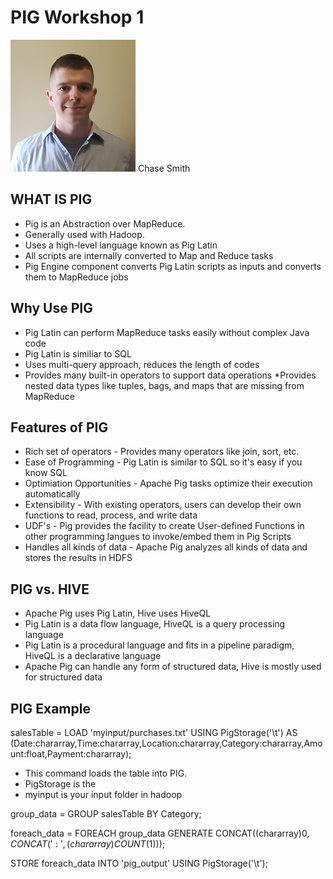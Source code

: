 # PIG Workshop 1
![](resources/smith.png) Chase Smith


## WHAT IS PIG
* Pig is an Abstraction over MapReduce.
* Generally used with Hadoop.
* Uses a high-level language known as Pig Latin
* All scripts are internally converted to Map and Reduce tasks
* Pig Engine component converts Pig Latin scripts as inputs and converts them to MapReduce jobs
## Why Use PIG
* Pig Latin can perform MapReduce tasks easily without complex Java code
* Pig Latin is similiar to SQL
* Uses multi-query approach, reduces the length of codes
* Provides many built-in operators to support data operations
*Provides nested data types like tuples, bags, and maps that are missing from MapReduce
## Features of PIG
* Rich set of operators - Provides many operators like join, sort, etc.
* Ease of Programming - Pig Latin is similar to SQL so it's easy if you know SQL
* Optimiation Opportunities - Apache Pig tasks optimize their execution automatically
* Extensibility - With existing operators, users can develop their own functions to read, process, and write data
* UDF's - Pig provides the facility to create User-defined Functions in other programming langues to invoke/embed them in Pig Scripts
* Handles all kinds of data - Apache Pig analyzes all kinds of data and stores the results in HDFS
## PIG vs. HIVE
* Apache Pig uses Pig Latin, Hive uses HiveQL
* Pig Latin is a data flow language, HiveQL is a query processing language
* Pig Latin is a procedural language and fits in a pipeline paradigm, HiveQL is a declarative language
* Apache Pig can handle any form of structured data, Hive is mostly used for structured data
## PIG Example
salesTable = LOAD 'myinput/purchases.txt' USING PigStorage('\t') AS (Date:chararray,Time:chararray,Location:chararray,Category:chararray,Amount:float,Payment:chararray);
- This command loads the table into PIG.
- PigStorage is the 
- myinput is your input folder in hadoop

group_data = GROUP salesTable BY Category;

foreach_data = FOREACH group_data GENERATE CONCAT((chararray)$0,CONCAT(':',(chararray)COUNT($1)));

STORE foreach_data INTO 'pig_output' USING PigStorage('\t');
